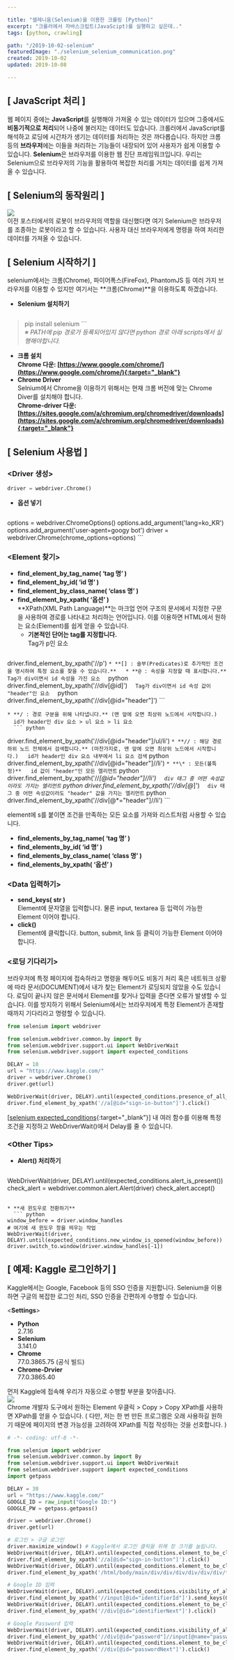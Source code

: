 ```yaml
---

title: "셀레니움(Selenium)을 이용한 크롤링 [Python]"
excerpt: "크롤러에서 자바스크립트(JavaScipt)를 실행하고 싶은데.."
tags: [python, crawling]

path: "/2019-10-02-selenium"
featuredImage: "./selenium_selenium_communication.png"
created: 2019-10-02
updated: 2019-10-08

---
```


## [ JavaScript 처리 ]  
  웹 페이지 중에는 **JavaScript**를 실행해야 가져올 수 있는 데이터가 있으며 그중에서도 **비동기적으로 처리**되어 나중에 불러지는 데이터도 있습니다. 크롤러에서 JavaScript를 해석하고 로딩에 시간차가 생기는 데이터를 처리하는 것은 까다롭습니다. 하지만 크롬 등의 **브라우저**에는 이들을 처리하는 기능들이 내장되어 있어 사용자가 쉽게 이용할 수 있습니다. **Selenium**은 브라우저를 이용한 웹 진단 프레임워크입니다. 우리는 Selenium으로 브라우저의 기능을 활용하여 복잡한 처리를 거치는 데이터를 쉽게 가져올 수 있습니다.  
  
## [ Selenium의 동작원리 ]  
  ![](selenium_selenium_communication.png)  
  이전 포스터에서의 로봇이 브라우저의 역할을 대신했다면 여기 Selenium은 브라우저를 조종하는 로봇이라고 할 수 있습니다. 사용자 대신 브라우저에게 명령을 하여 처리한 데이터를 가져올 수 있습니다.  

## [ Selenium 시작하기 ]  
  selenium에서는 크롬(Chrome), 파이어폭스(FireFox), PhantomJS 등 여러 가지 브라우저를 이용할 수 있지만 여기서는 **크롬(Chrome)**을 이용하도록 하겠습니다.    
  * **Selenium 설치하기**  
    ```
> pip install selenium
    ```  
  *※ PATH에 pip 경로가 등록되어있지 않다면 python 경로 아래 scripts에서 실행해야합니다.*  
  * **크롬 설치**  
  **Chrome 다운: [https://www.google.com/chrome/](https://www.google.com/chrome/){:target="_blank"}**  
  * **Chrome Driver**  
    Selnium에서 Chrome을 이용하기 위해서는 현재 크롬 버전에 맞는 Chrome Diver를 설치해야 합니다.  
    **Chrome-driver 다운: [https://sites.google.com/a/chromium.org/chromedriver/downloads](https://sites.google.com/a/chromium.org/chromedriver/downloads){:target="_blank"}**  

## [ Selenium 사용법 ]  
### \<Driver 생성\>  
  ``` python
driver = webdriver.Chrome()
  ```
  * **옵션 넣기**  
    ``` python
options = webdriver.ChromeOptions()
options.add_argument('lang=ko_KR')
options.add_argument('user-agent=googy bot')
driver = webdriver.Chrome(chrome_options=options)
    ```  
    
### \<Element 찾기\>  
  * **find_element_by_tag_name( ‘tag 명’ )**  
  * **find_element_by_id( ‘id 명’ )**  
  * **find_element_by_class_name( ‘class 명’ )**  
  * **find_element_by_xpath( ‘옵션’ )**  
    **XPath(XML Path Language)**는 마크업 언어 구조의 문서에서 지정한 구문을 사용하여 경로를 나타내고 처리하는 언어입니다. 이를 이용하면 HTML에서 원하는 요소(Element)를 쉽게 얻을 수 있습니다.  
    * **기본적인 단어는 tag를 지정합니다.**  
      Tag가 p인 요소
      ``` python
driver.find_element_by_xpath('//p')
      ```
    * **[] : 술부(Predicates)로 추가적인 조건을 명시하여 특정 요소를 찾을 수 있습니다.**  
      * **@ : 속성을 지정할 때 표시합니다.**  
        Tag가 div이면서 id 속성을 가진 요소  
        ``` python
        driver.find_element_by_xpath('//div[@id]')
        ```  
        Tag가 div이면서 id 속성 값이 "header"인 요소  
        ``` python
        driver.find_element_by_xpath('//div[@id="header"]')
        ```  
    
    * **/ : 경로 구분을 위해 나타냅니다.** (맨 앞에 오면 최상위 노드에서 시작합니다.)   
      id가 header인 div 요소 > ul 요소 > li 요소
      ``` python
driver.find_element_by_xpath('//div[@id="header"]/ul/li')
      ```
    * **// : 해당 경로 하위 노드 전체에서 검색합니다.** (마찬가지로, 맨 앞에 오면 최상위 노드에서 시작합니다.)  
      id가 header인 div 요소 내부에서 li 요소 검색
      ``` python
driver.find_element_by_xpath('//div[@id="header"]//li')
      ```
    * **\* : 모든(불특정)**  
      id 값이 "header"인 모든 엘리먼트
      ``` python
driver.find_element_by_xpath('//*[@id="header"]//li')
      ```  
      div 태그 중 어떤 속성값이라도 가지는 엘리먼트
      ``` python
driver.find_element_by_xpath('//div[@*]')
      ```  
      div 태그 중 어떤 속성값이라도 "header" 값을 가지는 엘리먼트
      ``` python
driver.find_element_by_xpath('//div[@*="header"]//li')
      ```  
      
  element에 s를 붙이면 조건을 만족하는 모든 요소를 가져와 리스트처럼 사용할 수 있습니다.  
  * **find_elements_by_tag_name( ‘tag 명’ )**  
  * **find_elements_by_id( ‘id 명’ )**  
  * **find_elements_by_class_name( ‘class 명’ )**  
  * **find_elements_by_xpath( ‘옵션’ )**  
  
### \<Data 입력하기\>  
  * **send_keys( str )**  
    Element에 문자열을 입력합니다. 물론 input, textarea 등 입력이 가능한 Element 이어야 합니다.  
  * **click()**  
    Element에 클릭합니다. button, submit, link 등 클릭이 가능한 Element 이어야 합니다.  
    
### \<로딩 기다리기\>  
  브라우저에 특정 페이지에 접속하라고 명령을 해두어도 비동기 처리 혹은 네트워크 상황에 따라 문서(DOCUMENT)에서 내가 찾는 Element가 로딩되지 않았을 수도 있습니다. 
  로딩이 끝나지 않은 문서에서 Element를 찾거나 입력을 준다면 오류가 발생할 수 있습니다. 
  이를 방지하기 위해서 Selenium에서는 브라우저에게 특정 Element가 존재할 때까지 기다리라고 명령할 수 있습니다.  
  ``` python
from selenium import webdriver

from selenium.webdriver.common.by import By
from selenium.webdriver.support.ui import WebDriverWait
from selenium.webdriver.support import expected_conditions

DELAY = 10
url = "https://www.kaggle.com/"
driver = webdriver.Chrome()
driver.get(url)

WebDriverWait(driver, DELAY).until(expected_conditions.presence_of_all_elements_located((By.XPATH, '//a[@id="sign-in-button"]')))
driver.find_element_by_xpath('//a[@id="sign-in-button"]').click()
  ```
  \[[selenium expected_conditions](https://seleniumhq.github.io/selenium/docs/api/py/webdriver_support/selenium.webdriver.support.expected_conditions.html){:target="_blank"}\] 내 여러 함수를 이용해 특정 조건을 지정하고 WebDriverWait()에서 Delay를 줄 수 있습니다.  
  

### \<Other Tips\>  
  * **Alert() 처리하기**  
    ``` python
WebDriverWait(driver, DELAY).until(expected_conditions.alert_is_present())
check_alert = webdriver.common.alert.Alert(driver)
check_alert.accept()
  ```
  
  * **새 윈도우로 전환하기**  
    ``` python
window_before = driver.window_handles
# 여기에 새 윈도우 창을 띄우는 작업
WebDriverWait(driver, DELAY).until(expected_conditions.new_window_is_opened(window_before))
driver.switch_to.window(driver.window_handles[-1])
  ```
  
## \[ 예제: Kaggle 로그인하기 \]  
  Kaggle에서는 Google, Facebook 등의 SSO 인증을 지원합니다. Selenium을 이용하면 구글의 복잡한 로그인 처리, SSO 인증을 간편하게 수행할 수 있습니다.  
  
  \<**Settings**\>  
  * **Python**  
    2.7.16  
  * **Selenium**  
    3.141.0
  * **Chrome**  
    77.0.3865.75 (공식 빌드)  
  * **Chrome-Drvier**  
    77.0.3865.40  

  먼저 Kaggle에 접속해 우리가 자동으로 수행할 부분을 찾아줍니다.  
  ![](selenium_get_xpath_with_chrome.png)  
  Chrome 개발자 도구에서 원하는 Element 우클릭 > Copy > Copy XPath를 사용하면 XPath를 얻을 수 있습니다. ( 다만, 저는 한 번 만든 프로그램은 오래 사용하길 원하기 때문에 페이지의 변경 가능성을 고려하여 XPath를 직접 작성하는 것을 선호합니다. )
  ``` python
# -*- coding: utf-8 -*-

from selenium import webdriver
from selenium.webdriver.common.by import By
from selenium.webdriver.support.ui import WebDriverWait
from selenium.webdriver.support import expected_conditions
import getpass
 
DELAY = 30
url = "https://www.kaggle.com/"
GOOGLE_ID = raw_input("Google ID:")
GOOGLE_PW = getpass.getpass()

driver = webdriver.Chrome()
driver.get(url)

# 로그인 > 구글 로그인
driver.maximize_window() # Kaggle에서 로그인 클릭을 위해 창 크기를 늘립니다.
WebDriverWait(driver, DELAY).until(expected_conditions.element_to_be_clickable((By.XPATH, '//a[@id="sign-in-button"]')))
driver.find_element_by_xpath('//a[@id="sign-in-button"]').click()
WebDriverWait(driver, DELAY).until(expected_conditions.element_to_be_clickable((By.XPATH, '/html/body/main/div/div/div/div/div/div/form/div[2]/div/div[1]/a')))
driver.find_element_by_xpath('/html/body/main/div/div/div/div/div/div/form/div[2]/div/div[1]/a').click()

# Google ID 입력
WebDriverWait(driver, DELAY).until(expected_conditions.visibility_of_all_elements_located((By.XPATH, '//input[@id="identifierId"]')))
driver.find_element_by_xpath('//input[@id="identifierId"]').send_keys(GOOGLE_ID)
WebDriverWait(driver, DELAY).until(expected_conditions.element_to_be_clickable((By.XPATH, '//div[@id="identifierNext"]')))
driver.find_element_by_xpath('//div[@id="identifierNext"]').click()

# Google Password 입력
WebDriverWait(driver, DELAY).until(expected_conditions.visibility_of_all_elements_located((By.XPATH, '//div[@id="password"]//input[@name="password"]')))
driver.find_element_by_xpath('//div[@id="password"]//input[@name="password"]').send_keys(GOOGLE_PW)
WebDriverWait(driver, DELAY).until(expected_conditions.element_to_be_clickable((By.XPATH, '//div[@id="passwordNext"]')))
driver.find_element_by_xpath('//div[@id="passwordNext"]').click()
  ```